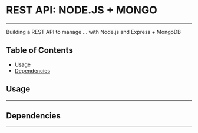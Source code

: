 # REST API: NODE.JS + MONGO

---

Building a REST API to manage ... with Node.js and Express + MongoDB

## Table of Contents

- [Usage](#Usage)
- [Dependencies](#Dependecies)

## Usage

---

## Dependencies

---
